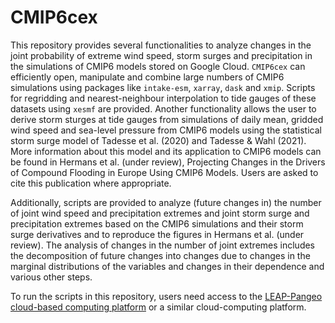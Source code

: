 # CMIP6cex
This repository provides several functionalities to analyze changes in the joint probability of extreme wind speed, storm surges and precipitation in the simulations of CMIP6 models stored on Google Cloud. `CMIP6cex` can efficiently open, manipulate and combine large numbers of CMIP6 simulations using packages like `intake-esm`, `xarray`, `dask` and `xmip`. Scripts for regridding and nearest-neighbour interpolation to tide gauges of these datasets using `xesmf` are provided. Another functionality allows the user to derive storm sturges at tide gauges from simulations of daily mean, gridded wind speed and sea-level pressure from CMIP6 models using the statistical storm surge model of Tadesse et al. (2020) and Tadesse & Wahl (2021). More information about this model and its application to CMIP6 models can be found in Hermans et al. (under review), Projecting Changes in the Drivers of Compound Flooding in Europe Using CMIP6 Models. Users are asked to cite this publication where appropriate.

Additionally, scripts are provided to analyze (future changes in) the number of joint wind speed and precipitation extremes and joint storm surge and precipitation extremes based on the CMIP6 simulations and their storm surge derivatives and to reproduce the figures in Hermans et al. (under review). The analysis of changes in the number of joint extremes includes the decomposition of future changes into changes due to changes in the marginal distributions of the variables and changes in their dependence and various other steps.

To run the scripts in this repository, users need access to the [LEAP-Pangeo cloud-based computing platform](https://leap-stc.github.io/leap-pangeo/architecture.html) or a similar cloud-computing platform. 